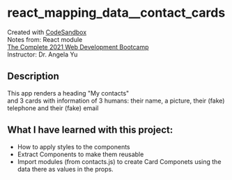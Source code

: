 # react_mapping_data__contact_cards
Created with [CodeSandbox](https://codesandbox.io/)      
Notes from: React module    
[The Complete 2021 Web Development Bootcamp](https://www.udemy.com/course/the-complete-web-development-bootcamp/)  
Instructor: Dr. Angela Yu      

## Description
This app renders a heading "My contacts"        
and 3 cards with information of 3 humans: their name, a picture, their (fake) telephone and their (fake) email

## What I have learned with this project: 
* How to apply styles to the components
* Extract Components to make them reusable
* Import modules (from contacts.js) to create Card Componets using the data there as values in the props.
